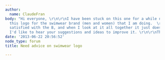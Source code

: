 ```yaml
---
author:
  name: ClaudeFran
body: "Hi everyone, \r\n\r\nI have been stuck on this one for a while now. I'm making
  this logo for the swimwear brand (men and women) that I am doing.  \r\n\r\nI'm not
  satisfied with the B, and when I look at it all together it just doesnt feel right.
  I'd like to hear your suggestions and ideas to improve it. \r\n\r\nThanks!"
date: '2013-06-22 20:56:52'
node_type: forum
title: Need advice on swimwear logo

---
```

